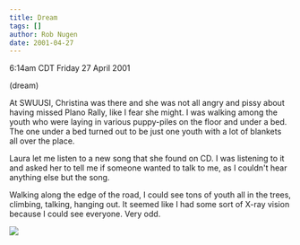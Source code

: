 ```yaml
---
title: Dream
tags: []
author: Rob Nugen
date: 2001-04-27
---
```


<title>Dream: SWUUSI</title>
<p class=date>6:14am CDT Friday 27 April 2001</p>
<p class=note>(dream)</p>

<p class=dream>At SWUUSI, Christina was there and she was not all
angry and pissy about having missed Plano Rally, like I fear she
might.  I was walking among the youth who were laying in various
puppy-piles on the floor and under a bed.  The one under a bed turned
out to be just one youth with a lot of blankets all over the
place.</p>

<p class=dream>Laura let me listen to a new song that she found on CD.
I was listening to it and asked her to tell me if someone wanted to
talk to me, as I couldn't hear anything else but the song.</p>

<p class=dream>Walking along the edge of the road, I could see tons of
youth all in the trees, climbing, talking, hanging out. It seemed like
I had some sort of X-ray vision because I could see everyone.  Very
odd.</p>

<p><img src='/images/rob/wL-ROB.gif'/></p>

